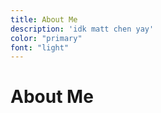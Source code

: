 ```yaml
---
title: About Me
description: 'idk matt chen yay'
color: "primary"
font: "light"
---
```

# About Me
<about-toggler>
  <template #personal>
<about-content>
  <template #header>Introduction</template>
  <template #body>

WEE WOO WEE WOO

  </template>
</about-content>
  </template>
  <template #recruiter>

*Recruiter*

  </template>
</about-toggler>
